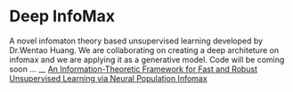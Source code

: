 # Deep InfoMax
A novel infomaton theory based unsupervised learning developed by Dr.Wentao Huang. 
We are collaborating on creating a deep architeture on infomax and we are applying it as a generative model.
Code will be coming soon ... __
[An Information-Theoretic Framework for Fast and Robust Unsupervised Learning via Neural Population Infomax](https://arxiv.org/abs/1611.01886)
